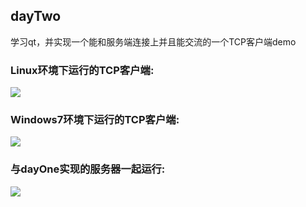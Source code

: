 ## dayTwo
学习qt，并实现一个能和服务端连接上并且能交流的一个TCP客户端demo

### Linux环境下运行的TCP客户端:
![](https://github.com/liu-jianhao/chatRoom/blob/master/dayTwo/communication.png)

### Windows7环境下运行的TCP客户端:
![](https://github.com/liu-jianhao/chatRoom/blob/master/dayTwo/communication2.png)

### 与dayOne实现的服务器一起运行:
![](https://github.com/liu-jianhao/chatRoom/blob/master/dayTwo/TcpClientV0.01.png)
